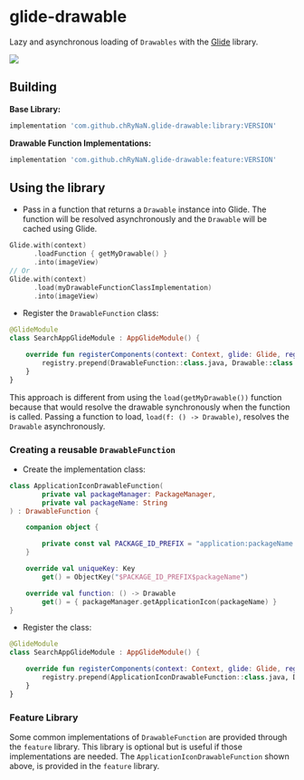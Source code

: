 # glide-drawable

Lazy and asynchronous loading of `Drawables` with the  [Glide](https://github.com/bumptech/glide) library.

[![](https://jitpack.io/v/chRyNaN/glide-drawable.svg)](https://jitpack.io/#chRyNaN/glide-drawable)

## Building

**Base Library:**
```groovy
implementation 'com.github.chRyNaN.glide-drawable:library:VERSION'
```
**Drawable Function Implementations:**
```groovy
implementation 'com.github.chRyNaN.glide-drawable:feature:VERSION'
```

## Using the library

* Pass in a function that returns a `Drawable` instance into Glide. The function will be resolved asynchronously and the `Drawable` will be cached using Glide.
```kotlin
Glide.with(context)
      .loadFunction { getMyDrawable() }
      .into(imageView)
// Or
Glide.with(context)
      .load(myDrawableFunctionClassImplementation)
      .into(imageView)
```

* Register the `DrawableFunction` class:
```kotlin
@GlideModule
class SearchAppGlideModule : AppGlideModule() {

    override fun registerComponents(context: Context, glide: Glide, registry: Registry) {
        registry.prepend(DrawableFunction::class.java, Drawable::class.java, DrawableFunctionLoaderFactory())
    }
}
```

This approach is different from using the `load(getMyDrawable())` function because that would resolve the drawable synchronously when the function is called. Passing a function to load, `load(f: () -> Drawable)`, resolves the `Drawable` asynchronously.

### Creating a reusable `DrawableFunction`

* Create the implementation class:
```kotlin
class ApplicationIconDrawableFunction(
        private val packageManager: PackageManager,
        private val packageName: String
) : DrawableFunction {

    companion object {

        private const val PACKAGE_ID_PREFIX = "application:packageName:"
    }

    override val uniqueKey: Key
        get() = ObjectKey("$PACKAGE_ID_PREFIX$packageName")

    override val function: () -> Drawable
        get() = { packageManager.getApplicationIcon(packageName) }
}
```

* Register the class:
```kotlin
@GlideModule
class SearchAppGlideModule : AppGlideModule() {

    override fun registerComponents(context: Context, glide: Glide, registry: Registry) {
        registry.prepend(ApplicationIconDrawableFunction::class.java, Drawable::class.java, DrawableFunctionLoaderFactory())
    }
}
```

### Feature Library

Some common implementations of `DrawableFunction` are provided through the `feature` library. This library is optional but is useful if those implementations are needed.
The `ApplicationIconDrawableFunction` shown above, is provided in the `feature` library.

